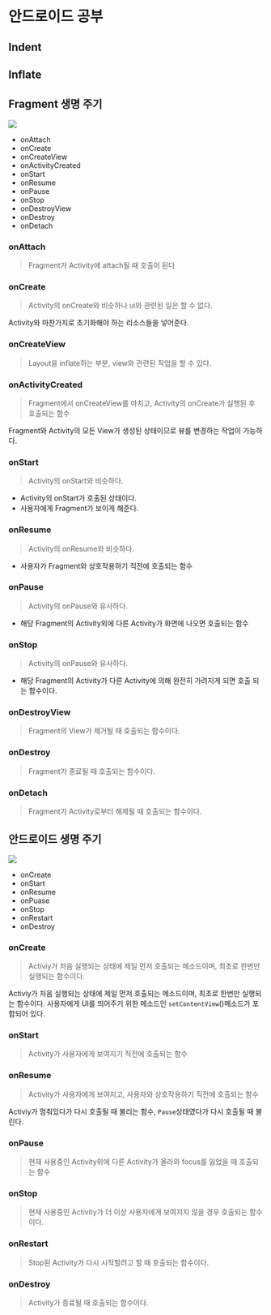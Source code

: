 # 안드로이드 공부

## Indent

## Inflate

## Fragment 생명 주기
![](images/fragment_lifecycle.png)

- onAttach
- onCreate
- onCreateView
- onActivityCreated
- onStart
- onResume
- onPause
- onStop
- onDestroyView
- onDestroy
- onDetach

### onAttach
> Fragment가 Activity에 attach될 때 호출이 된다

### onCreate

> Activity의 onCreate와 비슷하나 ui와 관련된 일은 할 수 없다.

Activity와 마찬가지로 초기화해야 하는 리소스들을 넣어준다.

### onCreateView

> Layout을 inflate하는 부분, view와 관련된 작업을 할 수 있다.


### onActivityCreated

> Fragment에서 onCreateView를 마치고, Activity의 onCreate가 실행된 후 호출되는 함수

Fragment와 Activity의 모든 View가 생성된 상태이므로 뷰를 변경하는 작업이 가능하다.

### onStart

> Activity의 onStart와 비슷하다. 

- Activity의 onStart가 호출된 상태이다.
- 사용자에게 Fragment가 보이게 해준다.


### onResume

> Activity의 onResume와 비슷하다.

- 사용자가 Fragment와 상호작용하기 직전에 호출되는 함수

### onPause

> Activity의 onPause와 유사하다.

- 해당 Fragment의 Activity외에 다른 Activity가 화면에 나오면 호출되는 함수

### onStop

> Activity의 onPause와 유사하다.

- 해당 Fragment의 Activity가 다른 Activity에 의해 완전히 가려지게 되면 호출 되는 함수이다.


### onDestroyView

> Fragment의 View가 제거될 때 호출되는 함수이다.

### onDestroy

> Fragment가 종료될 때 호출되는 함수이다.

### onDetach

> Fragment가 Activity로부터 해제될 때 호출되는 함수이다.


## 안드로이드 생명 주기
![](images/android-lifecycle.jpg)

- onCreate
- onStart
- onResume
- onPuase
- onStop
- onRestart
- onDestroy

### onCreate

> Activiy가 처음 실행되는 상태에 제일 먼저 호출되는 메소드이며, 최초로 한번만 실행되는 함수이다.

Activiy가 처음 실행되는 상태에 제일 먼저 호출되는 메소드이며, 최초로 한번만 실행되는 함수이다. 사용자에게 UI를 띄어주기 위한 메소드인 `setContentView`()메소드가 포함되어 있다.

### onStart

> Activity가 사용자에게 보여지기 직전에 호출되는 함수


### onResume

> Activity가 사용자에게 보여지고, 사용자와 상호작용하기 직전에 호출되는 함수

Activiy가 멈춰있다가 다시 호출될 때 불리는 함수, `Pause`상태였다가 다시 호출될 때 불린다.

### onPause
> 현재 사용중인 Activity위에 다른 Activity가 올라와 focus를 잃었을 때 호출되는 함수

### onStop
> 현재 사용중인 Activity가 더 이상 사용자에게 보여지지 않을 경우 호출되는 함수이다.


### onRestart
> Stop된 Activity가 다시 시작할려고 할 때 호출되는 함수이다.

### onDestroy
> Activity가 종료될 때 호출되는 함수이다.